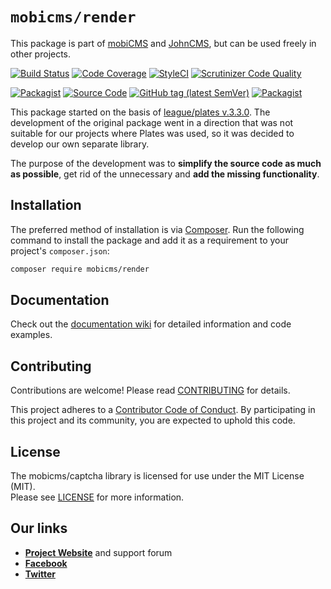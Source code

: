 # `mobicms/render`

This package is part of [mobiCMS](https://github.com/mobicms/mobicms) and [JohnCMS](https://github.com/simba77/johncms),
but can be used freely in other projects.

[![Build Status](https://travis-ci.org/mobicms/render.svg?branch=develop)](https://travis-ci.org/mobicms/render)
[![Code Coverage](https://scrutinizer-ci.com/g/mobicms/render/badges/coverage.png?b=develop)](https://scrutinizer-ci.com/g/mobicms/render/?branch=develop)
[![StyleCI](https://github.styleci.io/repos/224705037/shield?branch=develop)](https://github.styleci.io/repos/224705037)
[![Scrutinizer Code Quality](https://scrutinizer-ci.com/g/mobicms/render/badges/quality-score.png?b=develop)](https://scrutinizer-ci.com/g/mobicms/render/?branch=develop)

[![Packagist](https://img.shields.io/packagist/l/mobicms/render.svg)](https://packagist.org/packages/mobicms/render)
[![Source Code](http://img.shields.io/badge/source-mobicms/render-blue.svg)](https://github.com/mobicms/render)
[![GitHub tag (latest SemVer)](https://img.shields.io/github/tag/mobicms/render.svg?label=stable)](https://github.com/mobicms/render/releases)
[![Packagist](https://img.shields.io/packagist/dt/mobicms/render)](https://packagist.org/packages/mobicms/render)

This package started on the basis of [league/plates v.3.3.0](https://github.com/thephpleague/plates/releases/tag/3.3.0).
The development of the original package went in a direction that was not suitable for our projects where Plates was used, so it was decided to develop our own separate library.  

The purpose of the development was to **simplify the source code as much as possible**, get rid of the unnecessary and **add the missing functionality**.

## Installation

The preferred method of installation is via [Composer](http://getcomposer.org). Run the following
command to install the package and add it as a requirement to your project's
`composer.json`:

```bash
composer require mobicms/render
```


## Documentation

Check out the [documentation wiki](https://github.com/mobicms/render/wiki) for detailed information
and code examples.


## Contributing

Contributions are welcome! Please read [CONTRIBUTING](https://github.com/mobicms/render/blob/develop/.github/CONTRIBUTING.md) for details.  

This project adheres to a [Contributor Code of Conduct](https://github.com/mobicms/render/blob/develop/.github/CODE_OF_CONDUCT.md).
By participating in this project and its community, you are expected to uphold this code.


## License

The mobicms/captcha library is licensed for use under the MIT License (MIT).  
Please see [LICENSE](https://github.com/mobicms/render/blob/master/LICENSE) for more information.


## Our links
- [**Project Website**](https://mobicms.org) and support forum
- [**Facebook**](https://www.facebook.com/mobicms)
- [**Twitter**](https://twitter.com/mobicms)
